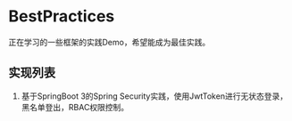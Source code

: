 # BestPractices

正在学习的一些框架的实践Demo，希望能成为最佳实践。

## 实现列表
1. 基于SpringBoot 3的Spring Security实践，使用JwtToken进行无状态登录，黑名单登出，RBAC权限控制。